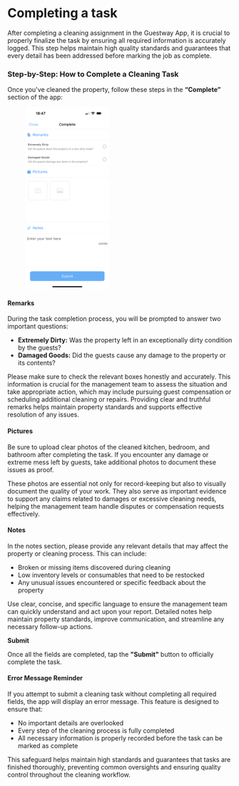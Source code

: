 # Completing a task

After completing a cleaning assignment in the Guestway App, it is crucial to properly finalize the task by ensuring all required information is accurately logged. This step helps maintain high quality standards and guarantees that every detail has been addressed before marking the job as complete.

### Step-by-Step: How to Complete a Cleaning Task

Once you've cleaned the property, follow these steps in the **“Complete”** section of the app:

<figure><img src="../../.gitbook/assets/Pictures.PNG" alt="" width="188"><figcaption></figcaption></figure>

#### Remarks

During the task completion process, you will be prompted to answer two important questions:

* **Extremely Dirty:** Was the property left in an exceptionally dirty condition by the guests?
* **Damaged Goods:** Did the guests cause any damage to the property or its contents?

Please make sure to check the relevant boxes honestly and accurately. This information is crucial for the management team to assess the situation and take appropriate action, which may include pursuing guest compensation or scheduling additional cleaning or repairs. Providing clear and truthful remarks helps maintain property standards and supports effective resolution of any issues.

#### Pictures

Be sure to upload clear photos of the cleaned kitchen, bedroom, and bathroom after completing the task. If you encounter any damage or extreme mess left by guests, take additional photos to document these issues as proof.

These photos are essential not only for record-keeping but also to visually document the quality of your work. They also serve as important evidence to support any claims related to damages or excessive cleaning needs, helping the management team handle disputes or compensation requests effectively.

#### Notes

In the notes section, please provide any relevant details that may affect the property or cleaning process. This can include:

* Broken or missing items discovered during cleaning
* Low inventory levels or consumables that need to be restocked
* Any unusual issues encountered or specific feedback about the property

Use clear, concise, and specific language to ensure the management team can quickly understand and act upon your report. Detailed notes help maintain property standards, improve communication, and streamline any necessary follow-up actions.

**Submit**

Once all the fields are completed, tap the **"Submit"** button to officially complete the task.

#### Error Message Reminder

If you attempt to submit a cleaning task without completing all required fields, the app will display an error message. This feature is designed to ensure that:

* No important details are overlooked
* Every step of the cleaning process is fully completed
* All necessary information is properly recorded before the task can be marked as complete

This safeguard helps maintain high standards and guarantees that tasks are finished thoroughly, preventing common oversights and ensuring quality control throughout the cleaning workflow.
